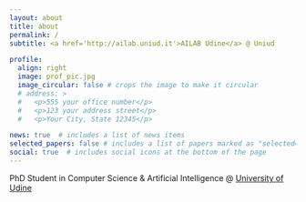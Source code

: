 ```yaml
---
layout: about
title: about
permalink: /
subtitle: <a href='http://ailab.uniud.it'>AILAB Udine</a> @ Uniud

profile:
  align: right
  image: prof_pic.jpg
  image_circular: false # crops the image to make it circular
  # address: >
  #   <p>555 your office number</p>
  #   <p>123 your address street</p>
  #   <p>Your City, State 12345</p>

news: true  # includes a list of news items
selected_papers: false # includes a list of papers marked as "selected={true}"
social: true  # includes social icons at the bottom of the page
---
```


PhD Student in Computer Science & Artificial Intelligence @ [University of Udine](https://uniud.it)

